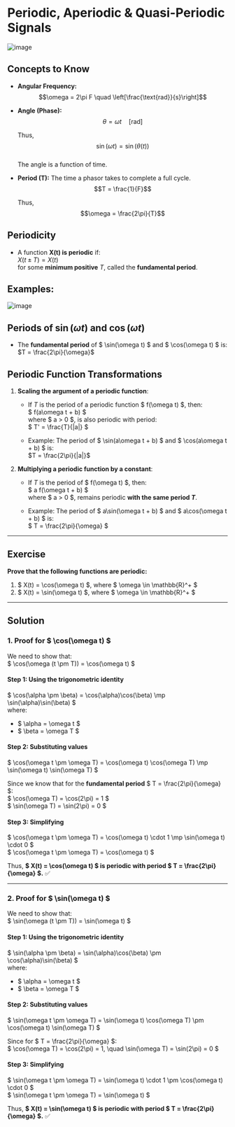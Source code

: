 # Periodic, Aperiodic & Quasi-Periodic Signals

![image](https://github.com/user-attachments/assets/6521884b-d974-4323-b1b4-a834de592a74)

## Concepts to Know  

- **Angular Frequency:**  
  $$\omega = 2\pi F \quad \left[\frac{\text{rad}}{s}\right]$$
  
- **Angle (Phase):**  
  $$\theta = \omega t \quad [\text{rad}]$$
  
  Thus,  
  $$\sin(\omega t) = \sin(\theta(t))$$  
  The angle is a function of time.

- **Period (T):** The time a phasor takes to complete a full cycle.  
  $$T = \frac{1}{F}$$
  
  Thus,  
  $$\omega = \frac{2\pi}{T}$$

## Periodicity  

- A function **X(t) is periodic** if:  
  $X(t \pm T) = X(t)$  
  for some **minimum positive** $T$, called the **fundamental period**.

## Examples:  
![image](https://github.com/user-attachments/assets/2de9761e-d5f8-48db-9532-951fb44e5eec)  

## Periods of $\sin(\omega t)$ and $\cos(\omega t)$  

- The **fundamental period** of $ \sin(\omega t) $ and $ \cos(\omega t) $ is:  
  $T = \frac{2\pi}{\omega}$  

## Periodic Function Transformations  

1. **Scaling the argument of a periodic function**:  
   - If $T$ is the period of a periodic function $ f(\omega t) $, then:  
     $ f(a\omega t + b) $  
     where $ a > 0 $, is also periodic with period:  
     $ T' = \frac{T}{|a|} $  
     
   - Example: The period of $ \sin(a\omega t + b) $ and $ \cos(a\omega t + b) $ is:  
     $T = \frac{2\pi}{|a|}$  

2. **Multiplying a periodic function by a constant**:  
   - If $T$ is the period of $ f(\omega t) $, then:  
     $ a f(\omega t + b) $  
     where $ a > 0 $, remains periodic **with the same period $T$**.  

   - Example: The period of $ a\sin(\omega t + b) $ and $ a\cos(\omega t + b) $ is:  
     $ T = \frac{2\pi}{\omega} $  

---

## **Exercise**  

**Prove that the following functions are periodic:**  

1. $ X(t) = \cos(\omega t) $, where $ \omega \in \mathbb{R}^+ $  
2. $ X(t) = \sin(\omega t) $, where $ \omega \in \mathbb{R}^+ $  

---

## **Solution**  

### **1. Proof for $ \cos(\omega t) $**  

We need to show that:  
$ \cos(\omega (t \pm T)) = \cos(\omega t) $  

#### **Step 1: Using the trigonometric identity**  
$ \cos(\alpha \pm \beta) = \cos(\alpha)\cos(\beta) \mp \sin(\alpha)\sin(\beta) $  
where:  
- $ \alpha = \omega t $  
- $ \beta = \omega T $  

#### **Step 2: Substituting values**  
$ \cos(\omega t \pm \omega T) = \cos(\omega t) \cos(\omega T) \mp \sin(\omega t) \sin(\omega T) $  

Since we know that for the **fundamental period** $ T = \frac{2\pi}{\omega} $:  
$ \cos(\omega T) = \cos(2\pi) = 1 $  
$ \sin(\omega T) = \sin(2\pi) = 0 $  

#### **Step 3: Simplifying**  
$ \cos(\omega t \pm \omega T) = \cos(\omega t) \cdot 1 \mp \sin(\omega t) \cdot 0 $  
$ \cos(\omega t \pm \omega T) = \cos(\omega t) $  

Thus, **$ X(t) = \cos(\omega t) $ is periodic with period $ T = \frac{2\pi}{\omega} $.** ✅  

---

### **2. Proof for $ \sin(\omega t) $**  

We need to show that:  
$ \sin(\omega (t \pm T)) = \sin(\omega t) $  

#### **Step 1: Using the trigonometric identity**  
$ \sin(\alpha \pm \beta) = \sin(\alpha)\cos(\beta) \pm \cos(\alpha)\sin(\beta) $  
where:  
- $ \alpha = \omega t $  
- $ \beta = \omega T $  

#### **Step 2: Substituting values**  
$ \sin(\omega t \pm \omega T) = \sin(\omega t) \cos(\omega T) \pm \cos(\omega t) \sin(\omega T) $  

Since for $ T = \frac{2\pi}{\omega} $:  
$ \cos(\omega T) = \cos(2\pi) = 1, \quad \sin(\omega T) = \sin(2\pi) = 0 $  

#### **Step 3: Simplifying**  
$ \sin(\omega t \pm \omega T) = \sin(\omega t) \cdot 1 \pm \cos(\omega t) \cdot 0 $  
$ \sin(\omega t \pm \omega T) = \sin(\omega t) $  

Thus, **$ X(t) = \sin(\omega t) $ is periodic with period $ T = \frac{2\pi}{\omega} $.** ✅  

